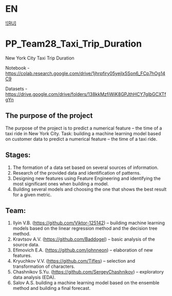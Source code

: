 # EN
[![RU]](/README.ru.md)

# PP_Team28_Taxi_Trip_Duration
New York City Taxi Trip Duration

Notebook - https://colab.research.google.com/drive/1jhrpfiry05yejlx5Son6_FCp7hOg14C9

Datasets - https://drive.google.com/drive/folders/138kkMzfiWiK8GPJthHCY7gIbGCXTfgYn

## The purpose of the project
The purpose of the project is to predict a numerical feature – the time of a taxi ride in New York City.
Task: building a machine learning model based on customer data to predict a numerical feature – the time of a taxi ride.

## Stages:
1) The formation of a data set based on several sources of information.
2) Research of the provided data and identification of patterns. 
3) Designing new features using Feature Engineering and identifying the most significant ones when building a model.
4) Building several models and choosing the one that shows the best result for a given metric.

## Team:
1) Ilyin V.B. (https://github.com/Viktor-125142) – building machine learning models based on the linear regression method and the decision tree method.
2) Kravtsov A.V. (https://github.com/Baddogel) – basic analysis of the source data.
3) Efimovich E.A. (https://github.com/johnneon) – elaboration of new features.
4) Kryuchkov V.V. (https://github.com/Tifles) – selection and transformation of characters.
5) Chashnikov S.Yu. (https://github.com/SergeyChashnikov) – exploratory data analysis (EDA).
6) Salov A.S. building a machine learning model based on the ensemble method and building a final forecast.
